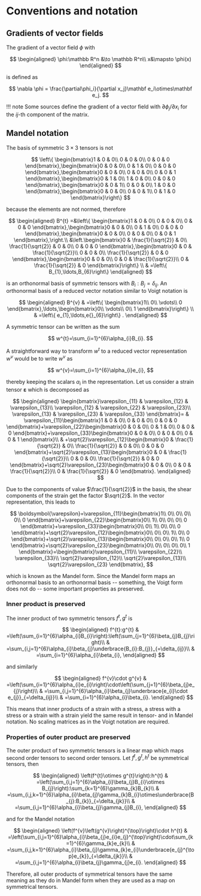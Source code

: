 # Conventions and notation

## Gradients of vector fields

The gradient of a vector field $\phi$ with

$$
\begin{aligned}
\phi:\mathbb R^n &\to \mathbb R^n\\
x&\mapsto \phi(x)
\end{aligned}
$$

is defined as 

$$
\nabla \phi = \frac{\partial\phi_i}{\partial x_j}\mathbf e_i\otimes\mathbf e_j.
$$

!!! note
    Some sources define the gradient of a vector field with $\partial\phi_j/\partial x_i$ for the $ij$-th component of the matrix.

## Mandel notation

The basis of symmetric $3\times3$ tensors is not

$$
\left\{ \begin{bmatrix}1 & 0 & 0\\
0 & 0 & 0\\
0 & 0 & 0
\end{bmatrix},\begin{bmatrix}0 & 0 & 0\\
0 & 1 & 0\\
0 & 0 & 0
\end{bmatrix},\begin{bmatrix}0 & 0 & 0\\
0 & 0 & 0\\
0 & 0 & 1
\end{bmatrix},\begin{bmatrix}0 & 1 & 0\\
1 & 0 & 0\\
0 & 0 & 0
\end{bmatrix},\begin{bmatrix}0 & 0 & 1\\
0 & 0 & 0\\
1 & 0 & 0
\end{bmatrix},\begin{bmatrix}0 & 0 & 0\\
0 & 0 & 1\\
0 & 1 & 0
\end{bmatrix}\right\} 
$$

because the elements are not normed, therefore

$$
\begin{aligned}
B^{t}  =&\left\{ \begin{bmatrix}1 & 0 & 0\\
0 & 0 & 0\\
0 & 0 & 0
\end{bmatrix},\begin{bmatrix}0 & 0 & 0\\
0 & 1 & 0\\
0 & 0 & 0
\end{bmatrix},\begin{bmatrix}0 & 0 & 0\\
0 & 0 & 0\\
0 & 0 & 1
\end{bmatrix},\right.\\
&\left.\begin{bmatrix}0 & \frac{1}{\sqrt{2}} & 0\\
\frac{1}{\sqrt{2}} & 0 & 0\\
0 & 0 & 0
\end{bmatrix},\begin{bmatrix}0 & 0 & \frac{1}{\sqrt{2}}\\
0 & 0 & 0\\
\frac{1}{\sqrt{2}} & 0 & 0
\end{bmatrix},\begin{bmatrix}0 & 0 & 0\\
0 & 0 & \frac{1}{\sqrt{2}}\\
0 & \frac{1}{\sqrt{2}} & 0
\end{bmatrix}\right\} \\
 & =\left\{ B_{1},\ldots,B_{6}\right\} 
\end{aligned}
$$

is an orthonormal basis of symmetric tensors with $B_{i}:B_{j}=\delta_{ij}$.
An orthonormal basis of a reduced vector notation similar to Voigt
notation is

$$
\begin{aligned}
B^{v} & =\left\{ \begin{bmatrix}1\\
0\\
\vdots\\
0
\end{bmatrix},\ldots,\begin{bmatrix}0\\
\vdots\\
0\\
1
\end{bmatrix}\right\} \\
 & =\left\{ e_{1},\ldots,e{}_{6}\right\} .
\end{aligned}
$$

A symmetric tensor can be written as the sum

$$
w^{t}=\sum_{i=1}^{6}\alpha_{i}B_{i}.
$$

A straightforward way to transform $w^{t}$ to a reduced vector representation
$w^{v}$ would be to write $w^{v}$ as

$$
w^{v}=\sum_{i=1}^{6}\alpha_{i}e_{i},
$$

thereby keeping the scalars $\alpha_{i}$ in the representation. Let
us consider a strain tensor $\boldsymbol{\varepsilon}$ which is decomposed
as

$$
\begin{aligned}
\begin{bmatrix}\varepsilon_{11} & \varepsilon_{12} & \varepsilon_{13}\\
\varepsilon_{12} & \varepsilon_{22} & \varepsilon_{23}\\
\varepsilon_{13} & \varepsilon_{23} & \varepsilon_{33}
\end{bmatrix}= & \varepsilon_{11}\begin{bmatrix}1 & 0 & 0\\
0 & 0 & 0\\
0 & 0 & 0
\end{bmatrix}+\varepsilon_{22}\begin{bmatrix}0 & 0 & 0\\
0 & 1 & 0\\
0 & 0 & 0
\end{bmatrix}+\varepsilon_{33}\begin{bmatrix}0 & 0 & 0\\
0 & 0 & 0\\
0 & 0 & 1
\end{bmatrix}\\
 & +\sqrt{2}\varepsilon_{12}\begin{bmatrix}0 & \frac{1}{\sqrt{2}} & 0\\
\frac{1}{\sqrt{2}} & 0 & 0\\
0 & 0 & 0
\end{bmatrix}+\sqrt{2}\varepsilon_{13}\begin{bmatrix}0 & 0 & \frac{1}{\sqrt{2}}\\
0 & 0 & 0\\
\frac{1}{\sqrt{2}} & 0 & 0
\end{bmatrix}+\sqrt{2}\varepsilon_{23}\begin{bmatrix}0 & 0 & 0\\
0 & 0 & \frac{1}{\sqrt{2}}\\
0 & \frac{1}{\sqrt{2}} & 0
\end{bmatrix}.
\end{aligned}
$$

Due to the components of value $\frac{1}{\sqrt{2}}$ in the basis,
the shear components of the strain get the factor $\sqrt{2}$. In
the vector representation, this leads to 

$$
\boldsymbol{\varepsilon}=\varepsilon_{11}\begin{bmatrix}1\\
0\\
0\\
0\\
0\\
0
\end{bmatrix}+\varepsilon_{22}\begin{bmatrix}0\\
1\\
0\\
0\\
0\\
0
\end{bmatrix}+\varepsilon_{33}\begin{bmatrix}0\\
0\\
1\\
0\\
0\\
0
\end{bmatrix}+\sqrt{2}\varepsilon_{12}\begin{bmatrix}0\\
0\\
0\\
1\\
0\\
0
\end{bmatrix}+\sqrt{2}\varepsilon_{13}\begin{bmatrix}0\\
0\\
0\\
0\\
1\\
0
\end{bmatrix}+\sqrt{2}\varepsilon_{23}\begin{bmatrix}0\\
0\\
0\\
0\\
0\\
1
\end{bmatrix}=\begin{bmatrix}\varepsilon_{11}\\
\varepsilon_{22}\\
\varepsilon_{33}\\
\sqrt{2}\varepsilon_{12}\\
\sqrt{2}\varepsilon_{13}\\
\sqrt{2}\varepsilon_{23}
\end{bmatrix},
$$

which is known as the Mandel form. Since the Mandel form maps an orthonormal
basis to an orthonormal basis -- something, the Voigt form does not
do -- some important properties as preserved. 

### Inner product is preserved

The inner product of two symmetric tensors $f^{t},g^{t}$ is 

$$
\begin{aligned}
f^{t}:g^{t} & =\left(\sum_{i=1}^{6}\alpha_{i}B_{i}\right):\left(\sum_{j=1}^{6}\beta_{j}B_{j}\right)\\
 & =\sum_{i,j=1}^{6}\alpha_{i}\beta_{j}\underbrace{B_{i}:B_{j}}_{=\delta_{ij}}\\
 & =\sum_{i=1}^{6}\alpha_{i}\beta_{i},
\end{aligned}
$$

and similarly

$$
\begin{aligned}
f^{v}\cdot g^{v} & =\left(\sum_{i=1}^{6}\alpha_{i}e_{i}\right)\cdot\left(\sum_{j=1}^{6}\beta_{j}e_{j}\right)\\
 & =\sum_{i,j=1}^{6}\alpha_{i}\beta_{j}\underbrace{e_{i}\cdot e_{j}}_{=\delta_{ij}}\\
 & =\sum_{i=1}^{6}\alpha_{i}\beta_{i}.
\end{aligned}
$$

This means that inner products of a strain with a stress, a stress
with a stress or a strain with a strain yield the same result in tensor-
and in Mandel notation. No scaling matrices as in the Voigt notation
are required.

### Properties of outer product are preserved

The outer product of two symmetric tensors is a linear map which maps
second order tensors to second order tensors. Let $f^{t},g^{t},h^{t}$
be symmetrical tensors, then

$$
\begin{aligned}
\left(f^{t}\otimes g^{t}\right):h^{t} & =\left(\sum_{i,j=1}^{6}\alpha_{i}\beta_{j}B_{i}\otimes B_{j}\right):\sum_{k=1}^{6}\gamma_{k}B_{k}\\
 & =\sum_{i,j,k=1}^{6}\alpha_{i}\beta_{j}\gamma_{k}B_{i}\otimes\underbrace{B_{j}:B_{k}}_{=\delta_{jk}}\\
 & =\sum_{i,j=1}^{6}\alpha_{i}\beta_{j}\gamma_{j}B_{i},
\end{aligned}
$$

and for the Mandel notation

$$
\begin{aligned}
\left(f^{v}\left(g^{v}\right)^{\top}\right)\cdot h^{t} & =\left(\sum_{i,j=1}^{6}\alpha_{i}\beta_{j}e_{i}e_{j}^{\top}\right)\cdot\sum_{k=1}^{6}\gamma_{k}e_{k}\\
 & =\sum_{i,j,k=1}^{6}\alpha_{i}\beta_{j}\gamma_{k}e_{i}\underbrace{e_{j}^{\top}e_{k}}_{=\delta_{jk}}\\
 & =\sum_{i,j=1}^{6}\alpha_{i}\beta_{j}\gamma_{j}e_{i}.
\end{aligned}
$$

Therefore, all outer products of symmetrical tensors have the same
meaning as they do in Mandel form when they are used as a map on symmetrical
tensors.